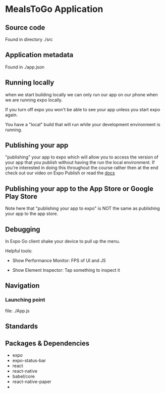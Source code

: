 # MealsToGo Application

## Source code
Found in directory ./src

## Application metadata
Found in ./app.json

## Running locally
when we start building locally we can only run our app on our phone when we are running expo locally.

If you turn off expo you won't be able to see your app unless you start expo again.

You have a "local" build that will run while your development environment is running.

## Publishing your app
"publishing" your app to expo which will allow you to access the version of your app that you publish without having the run the local environment. If you're interested in doing this throughout the course rather then at the end check out our video on Expo Publish or read the [docs](https://docs.expo.dev/archive/classic-updates/publishing/)

## Publishing your app to the App Store or Google Play Store
Note here that "publishing your app to expo" is NOT the same as publishing your app to the app store.

## Debugging
In Expo Go client shake your device to pull up the menu. 

Helpful tools:

- Show Performance Monitor:
FPS of UI and JS

- Show Element Inspector:
Tap something to inspect it


## Navigation

### Launching point

file: ./App.js

## Standards

## Packages & Dependencies 

- expo
- expo-status-bar
- react
- react-native
- babel/core
- react-native-paper
- 